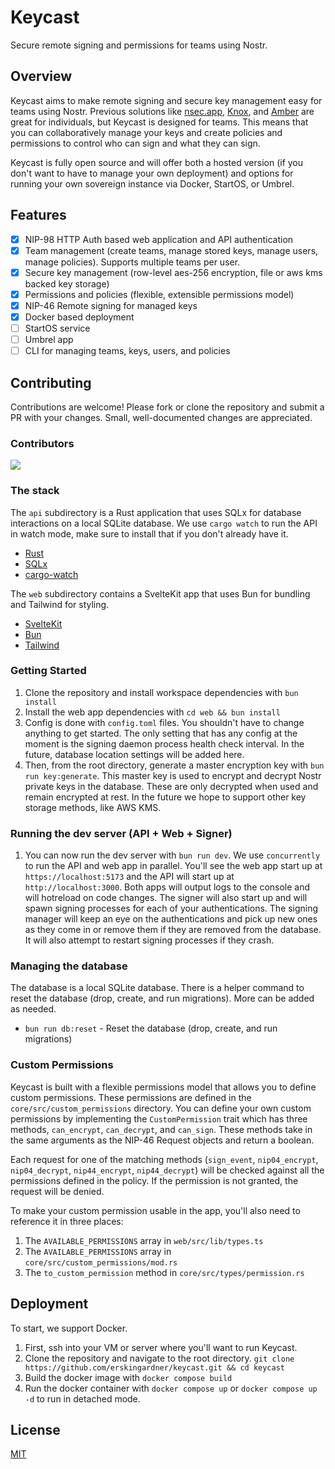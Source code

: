 # Keycast

Secure remote signing and permissions for teams using Nostr.

## Overview

Keycast aims to make remote signing and secure key management easy for teams using Nostr. Previous solutions like [nsec.app](https://nsec.app/), [Knox](https://gitlab.com/soapbox-pub/knox), and [Amber](https://github.com/greenart7c3/Amber) are great for individuals, but Keycast is designed for teams. This means that you can collaboratively manage your keys and create policies and permissions to control who can sign and what they can sign.

Keycast is fully open source and will offer both a hosted version (if you don't want to have to manage your own deployment) and options for running your own sovereign instance via Docker, StartOS, or Umbrel.

## Features

- [x] NIP-98 HTTP Auth based web application and API authentication
- [x] Team management (create teams, manage stored keys, manage users, manage policies). Supports multiple teams per user.
- [x] Secure key management (row-level aes-256 encryption, file or aws kms backed key storage)
- [x] Permissions and policies (flexible, extensible permissions model)
- [x] NIP-46 Remote signing for managed keys
- [x] Docker based deployment
- [ ] StartOS service
- [ ] Umbrel app
- [ ] CLI for managing teams, keys, users, and policies

## Contributing

Contributions are welcome! Please fork or clone the repository and submit a PR with your changes. Small, well-documented changes are appreciated.

### Contributors

<a href="https://github.com/erskingardner/keycast/graphs/contributors">
  <img src="https://contrib.rocks/image?repo=erskingardner/keycast" />
</a>

### The stack

The `api` subdirectory is a Rust application that uses SQLx for database interactions on a local SQLite database. We use `cargo watch` to run the API in watch mode, make sure to install that if you don't already have it.
- [Rust](https://www.rust-lang.org/)
- [SQLx](https://github.com/launchbadge/sqlx)
- [cargo-watch](https://github.com/watchexec/cargo-watch)

The `web` subdirectory contains a SvelteKit app that uses Bun for bundling and Tailwind for styling.
- [SvelteKit](https://kit.svelte.dev/)
- [Bun](https://bun.sh/)
- [Tailwind](https://tailwindcss.com/)

### Getting Started

1. Clone the repository and install workspace dependencies with `bun install`
2. Install the web app dependencies with `cd web && bun install`
3. Config is done with `config.toml` files. You shouldn't have to change anything to get started. The only setting that has any config at the moment is the signing daemon process health check interval. In the future, database location settings will be added here.
4. Then, from the root directory, generate a master encryption key with `bun run key:generate`. This master key is used to encrypt and decrypt Nostr private keys in the database. These are only decrypted when used and remain encrypted at rest. In the future we hope to support other key storage methods, like AWS KMS.

### Running the dev server (API + Web + Signer)
1. You can now run the dev server with `bun run dev`. We use `concurrently` to run the API and web app in parallel. You'll see the web app start up at `https://localhost:5173` and the API will start up at `http://localhost:3000`. Both apps will output logs to the console and will hotreload on code changes. The signer will also start up and will spawn signing processes for each of your authentications. The signing manager will keep an eye on the authentications and pick up new ones as they come in or remove them if they are removed from the database. It will also attempt to restart signing processes if they crash.

### Managing the database

The database is a local SQLite database. There is a helper command to reset the database (drop, create, and run migrations). More can be added as needed.

- `bun run db:reset` - Reset the database (drop, create, and run migrations)

### Custom Permissions

Keycast is built with a flexible permissions model that allows you to define custom permissions. These permissions are defined in the `core/src/custom_permissions` directory. You can define your own custom permissions by implementing the `CustomPermission` trait which has three methods, `can_encrypt`, `can_decrypt`, and `can_sign`. These methods take in the same arguments as the NIP-46 Request objects and return a boolean.

Each request for one of the matching methods (`sign_event`, `nip04_encrypt`, `nip04_decrypt`, `nip44_encrypt`, `nip44_decrypt`) will be checked against all the permissions defined in the policy. If the permission is not granted, the request will be denied.

To make your custom permission usable in the app, you'll also need to reference it in three places:
1. The `AVAILABLE_PERMISSIONS` array in `web/src/lib/types.ts`
2. The `AVAILABLE_PERMISSIONS` array in `core/src/custom_permissions/mod.rs`
3. The `to_custom_permission` method in `core/src/types/permission.rs`

## Deployment

To start, we support Docker. 

1. First, ssh into your VM or server where you'll want to run Keycast. 
2. Clone the repository and navigate to the root directory. `git clone https://github.com/erskingardner/keycast.git && cd keycast`
3. Build the docker image with `docker compose build`
4. Run the docker container with `docker compose up` or `docker compose up -d` to run in detached mode.

## License

[MIT](LICENSE)
